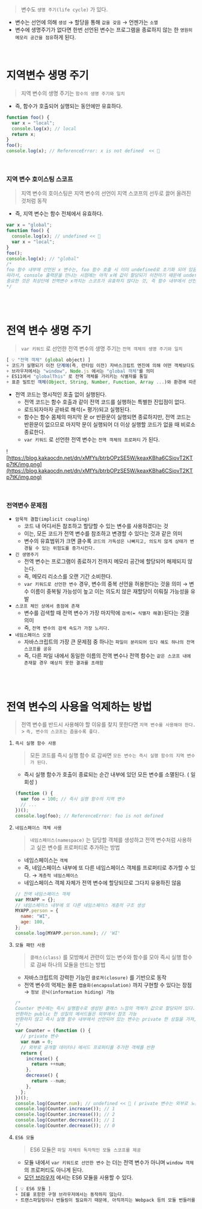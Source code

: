 > 변수도 `생명 주기(life cycle)` 가 있다.

- 변수는 선언에 의해 `생성` → 할당을 통해 `값을 갖음` → 언젠가는 `소멸`
- 변수에 생명주기가 없다면 한번 선언된 변수는 프로그램을 종료하지 않는 한 `영원히 메모리 공간을 점유`하게 된다.

<br />

# 지역변수 생명 주기

> 지역 변수의 생명 주기는 `함수의 생명 주기와 일치`

- 즉, 함수가 호출되어 실행되는 동안에만 유효하다.

```jsx
function foo() {
  var x = "local";
  console.log(x); // local
  return x;
}
foo();
console.log(x); // ReferenceError: x is not defined  << 🔎
```

<br />

### 지역 변수 호이스팅 스코프

> 지역 변수의 호이스팅은 지역 변수의 선언이 지역 스코프의 선두로 끌어 올려진 것처럼 동작

- 즉, 지역 변수는 함수 전체에서 유효하다.

```jsx
var x = "global";
function foo() {
  console.log(x); // undefined << 🔎
  var x = "local";
}
foo();
console.log(x); // "global"
/*
foo 함수 내부에 선언된 x 변수는, foo 함수 호출 시 이미 undefined로 초기화 되어 있음 (변수 선언과정이 이미 끝남, 값 할당과정은 X)
따라서, console 출력문을 만나는 시점에는 아직 x에 값이 할당되기 이전이기 때문에 undefined 를 출력
중요한 것은 최상단에 전역변수 x까지는 스코프가 유효하지 않다는 것, 즉 함수 내부에서 선언된 지역변수는 함수 내에서만 스코프를 가짐
*/
```

<br />
<br />

# 전역 변수 생명 주기

> `var 키워드` 로 선언한 전역 변수의 생명 주기는 `전역 객체의 생명 주기와 일치`

```jsx
[ 💡 "전역 객체" (global object) ]
+ 코드가 실행되기 이전 단계에(즉, 런타임 이전) 자바스크립트 엔진에 의해 어떤 객체보다도 먼저 생성되는 특수한 객체
+ 브라우저에서는 "window", Node.js 에서는 "global 객체"를 의미
+ ES11에서 "globalThis" 로 전역 객체를 가리키는 식별자를 통일
+ 표준 빌트인 객체(Object, String, Number, Function, Array ...)와 환경에 따른 호스트 객체(브라우저의 Web API 또는 Node.js의 호스트 API), var 키워드로 선언한 전역 변수와 전역 함수를 프로퍼티로 가진다.
```

- 전역 코드는 명시적인 호출 없이 실행된다.
  - 전역 코드는 함수 호출과 같이 전역 코드를 실행하는 특별한 진입점이 없다.
  - 로드되자마자 곧바로 해석(= 평가)되고 실행된다.
  - 함수는 함수 몸체의 마지막 문 or 반환문이 실행되면 종료하지만, 전역 코드는 반환문이 없으므로 마지막 문이 실행되어 더 이상 실행할 코드가 없을 때 비로소 종료한다.
  - `var 키워드` 로 선언한 전역 변수는 `전역 객체의 프로퍼티` 가 된다.

![https://blog.kakaocdn.net/dn/xMfYs/btrbOPzSE5W/keaxKBha6CSiovT2KTp7tK/img.png](https://blog.kakaocdn.net/dn/xMfYs/btrbOPzSE5W/keaxKBha6CSiovT2KTp7tK/img.png)

<br />

### 전역변수 문제점

- `암묵적 결합(implicit coupling)`
  - 코드 내 어디서든 참조하고 할당할 수 있는 변수를 사용하겠다는 것
  - 이는, 모든 코드가 전역 변수를 참조하고 변경할 수 있다는 것과 같은 의미
  - 변수의 유효범위가 크면 클수록 `코드의 가독성은 나빠지고, 의도치 않게 상태가 변경될 수 있는 위험도를 증가시킨다.`
- `긴 생명주기`
  - 전역 변수는 프로그램이 종료하기 전까지 메모리 공간에 할당되어 해제되지 않는다.
  - 즉, 메모리 리소스를 오랜 기간 소비한다.
  - `var 키워드로 선언한 변수` 경우, 변수의 중복 선언을 허용한다는 것을 의미 → 변수 이름이 중복될 가능성이 높고 이는 의도치 않은 재할당이 이뤄질 가능성을 유발
- `스코프 체인 상에서 종점에 존재`
  - 변수를 검색할 때 전역 변수가 가장 마지막에 `검색(= 식별자 해결)`된다는 것을 의미
  - 즉, `전역 변수의 검색 속도가 가장 느리다.`
- `네임스페이스 오염`
  - 자바스크립트의 가장 큰 문제점 중 하나는 `파일이 분리되어 있다 해도 하나의 전역 스코프를 공유`
  - 즉, 다른 파일 내에서 동일한 이름의 전역 변수나 전역 함수는 `같은 스코프 내에 존재할 경우 예상치 못한 결과를 초래함`

<br />
<br />

# 전역 변수의 사용을 억제하는 방법

> 전역 변수를 반드시 사용해야 할 이유를 찾지 못한다면 `지역 변수를 사용해야 한다.` > `즉, 변수의 스코프는 좁을수록 좋다.`

1. `즉시 실행 함수 사용`

   > 모든 코드를 즉시 실행 함수 로 감싸면 `모든 변수는 즉시 실행 함수의 지역 변수가 된다.`

   - 즉시 실행 함수가 호출이 종료되는 순간 내부에 있던 모든 변수를 소멸된다. ( 일회성 )

   ```jsx
   (function () {
     var foo = 100; // 즉시 실행 함수의 지역 변수
     // ...
   })();
   console.log(foo); // ReferenceError: foo is not defined
   ```

1. `네임스페이스 객체 사용`

   > `네임스페이스(namespace)` 는 담당할 객체를 생성하고 전역 변수처럼 사용하고 싶은 변수를 프로퍼티로 추가하는 방법

   - 네임스페이스는 `객체`
   - 즉, 네임스페이스 내부에 또 다른 네임스페이스 객체를 프로퍼티로 추가할 수 있다. → `계층적 네임스페이스`
   - 네임스페이스 객체 자체가 전역 변수에 할당되므로 그다지 유용하진 않음

   ```jsx
   // 전역 네임스페이스 객체
   var MYAPP = {};
   // 네임스페이스 내부에 또 다른 네임스페이스 계층적 구조 생성
   MYAPP.person = {
     name: "WI",
     age: 100,
   };
   console.log(MYAPP.person.name); // 'WI'
   ```

1. `모듈 패턴 사용`

   > `클래스(class)` 를 모방해서 관련이 있는 변수와 함수를 모아 즉시 실행 함수로 감싸 하나의 모듈을 만드는 방법

   - 자바스크립트의 강력한 기능인 `클로져(closure)` 를 기반으로 동작
   - 전역 변수의 억제는 물론 `캡슐화(encapsulation)` 까지 구현할 수 있다는 장점 → `정보 은닉(information hiding) 가능`

   ```jsx
   /*
   Counter 변수에는 즉시 실행함수로 생성된 클래스 느낌의 객체가 값으로 할당되어 있다.
   반환하는 public 한 성질의 메서드들은 외부에서 참조 가능
   반환하지 않고 즉시 실행 함수 내부에서 선언되어 있는 변수는 private 한 성질을 가져, 외부에서 참조 불가능
   */
   var Counter = (function () {
     // private 변수
     var num = 0;
     // 외부로 공개할 데이터나 메서드 프로퍼티를 추가한 객체를 반환
     return {
       increase() {
         return ++num;
       },
       decrease() {
         return --num;
       },
     };
   })();
   console.log(Counter.num); // undefined << 🔎 ( private 변수는 외부로 노출되지 X )
   console.log(Counter.increase()); // 1
   console.log(Counter.increase()); // 2
   console.log(Counter.decrease()); // 1
   console.log(Counter.decrease()); // 0
   ```

1. `ES6 모듈`

   > ES6 모듈은 `파일 자체의 독자적인 모듈 스코프를 제공`

   - 모듈 내에서 `var 키워드로 선언한 변수` 는 더는 전역 변수가 아니며 `window 객체` 의 프로퍼티도 아니게 된다.
   - [모던 브라우저](https://en.wikipedia.org/wiki/Web_browser) 에서는 ES6 모듈을 사용할 수 있다.

   ```jsx
   [ 💡 ES6 모듈 ]
   + IE를 포함한 구형 브라우저에서는 동작하지 않는다.
   + 트랜스파일링이나 번들링이 필요하기 때문에, 아직까지는 Webpack 등의 모듈 번들러를 일반적으로 사용
   ```
